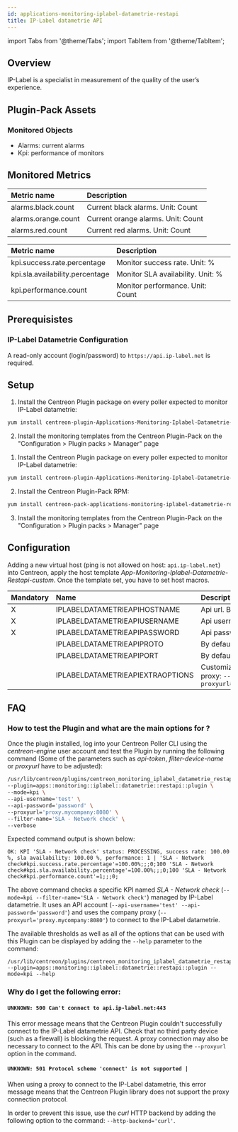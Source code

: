 ```yaml
---
id: applications-monitoring-iplabel-datametrie-restapi
title: IP-Label datametrie API
---
```

import Tabs from '@theme/Tabs';
import TabItem from '@theme/TabItem';


## Overview

IP-Label is a specialist in measurement of the quality of the user’s experience.

## Plugin-Pack Assets

### Monitored Objects

* Alarms: current alarms
* Kpi: performance of monitors

## Monitored Metrics 

<Tabs groupId="sync">
<TabItem value="Alarms" label="Alarms">

| Metric name                              | Description                                          |
| :--------------------------------------- | :--------------------------------------------------- |
| alarms.black.count                       | Current black alarms. Unit: Count                    |
| alarms.orange.count                      | Current orange alarms. Unit: Count                   |
| alarms.red.count                         | Current red alarms. Unit: Count                      |

</TabItem>
<TabItem value="Kpi" label="Kpi">

| Metric name                     | Description                                          |
| :------------------------------ | :--------------------------------------------------- |
| kpi.success.rate.percentage     | Monitor success rate. Unit: %                        |
| kpi.sla.availability.percentage | Monitor SLA availability. Unit: %                    |
| kpi.performance.count           | Monitor performance. Unit: Count                     |

</TabItem>
</Tabs>

## Prerequisistes

### IP-Label Datametrie Configuration

A read-only account (login/password) to ```https://api.ip-label.net``` is required. 

## Setup 

<Tabs groupId="sync">
<TabItem value="Online License" label="Online License">

1. Install the Centreon Plugin package on every poller expected to monitor IP-Label datametrie:

```bash
yum install centreon-plugin-Applications-Monitoring-Iplabel-Datametrie-Restapi
```

2. Install the monitoring templates from the Centreon Plugin-Pack on the "Configuration > Plugin packs > Manager" page

</TabItem>
<TabItem value="Offline License" label="Offline License">

1. Install the Centreon Plugin package on every poller expected to monitor IP-Label datametrie:

```bash
yum install centreon-plugin-Applications-Monitoring-Iplabel-Datametrie-Restapi
```

2. Install the Centreon Plugin-Pack RPM:

```bash
yum install centreon-pack-applications-monitoring-iplabel-datametrie-restapi
```

3. Install the monitoring templates from the Centreon Plugin-Pack on the "Configuration > Plugin packs > Manager" page

</TabItem>
</Tabs>

## Configuration

Adding a new virtual host (ping is not allowed on host: ```api.ip-label.net```) into Centreon, apply the host template *App-Monitoring-Iplabel-Datametrie-Restapi-custom*. Once the template set, you have to set host macros. 

| Mandatory   | Name                             | Description                                                                                                              |
| :---------- | :------------------------------- | :----------------------------------------------------------------------------------------------------------------------- |
| X           | IPLABELDATAMETRIEAPIHOSTNAME     | Api url. By default: ```api.ip-label.net```                                                                              |
| X           | IPLABELDATAMETRIEAPIUSERNAME     | Api username account                                                                                                     |
| X           | IPLABELDATAMETRIEAPIPASSWORD     | Api password account                                                                                                     |
|             | IPLABELDATAMETRIEAPIPROTO        | By default: ```https```                                                                                                  |
|             | IPLABELDATAMETRIEAPIPORT         | By default: ```443```                                                                                                    |
|             | IPLABELDATAMETRIEAPIEXTRAOPTIONS | Customize it with your own if needed. E.g. proxy: ```--http-backend=curl --proxyurl='https://proxy.mycompany:3128'```    |

## FAQ

### How to test the Plugin and what are the main options for ?

Once the plugin installed, log into your Centreon Poller CLI using the *centreon-engine* user account 
and test the Plugin by running the following command 
(Some of the parameters such as *api-token*, *filter-device-name* or *proxyurl* have to be adjusted):

```bash
/usr/lib/centreon/plugins/centreon_monitoring_iplabel_datametrie_restapi.pl \
--plugin=apps::monitoring::iplabel::datametrie::restapi::plugin \
--mode=kpi \
--api-username='test' \
--api-password='password' \
--proxyurl='proxy.mycompany:8080' \
--filter-name='SLA - Network check' \
--verbose
```

Expected command output is shown below:

```
OK: KPI 'SLA - Network check' status: PROCESSING, success rate: 100.00 %, sla availability: 100.00 %, performance: 1 | 'SLA - Network check#kpi.success.rate.percentage'=100.00%;;;0;100 'SLA - Network check#kpi.sla.availability.percentage'=100.00%;;;0;100 'SLA - Network check#kpi.performance.count'=1;;;0;
```

The above command checks a specific KPI named *SLA - Network check* (```--mode=kpi --filter-name='SLA - Network check'```) managed by IP-Label datametrie. 
It uses an API account (```--api-username='test' --api-password='password'```) and uses the company proxy (```--proxyurl='proxy.mycompany:8080'```) to connect to the IP-Label datametrie.

The available thresholds as well as all of the options that can be used with this Plugin 
can be displayed by adding the ```--help``` parameter to the command:

```
/usr/lib/centreon/plugins/centreon_monitoring_iplabel_datametrie_restapi.pl --plugin=apps::monitoring::iplabel::datametrie::restapi::plugin --mode=kpi --help
```

### Why do I get the following error: 

#### ```UNKNOWN: 500 Can't connect to api.ip-label.net:443```

This error message means that the Centreon Plugin couldn't successfully connect to the IP-Label datametrie API.
Check that no third party device (such as a firewall) is blocking the request.
A proxy connection may also be necessary to connect to the API. This can be done by using the ```--proxyurl``` option in the command.

#### ```UNKNOWN: 501 Protocol scheme 'connect' is not supported |``` 

When using a proxy to connect to the IP-Label datametrie, this error message means that the Centreon Plugin library does not support
the proxy connection protocol.

In order to prevent this issue, use the *curl* HTTP backend by adding the following option to the command: ```--http-backend='curl'```.
